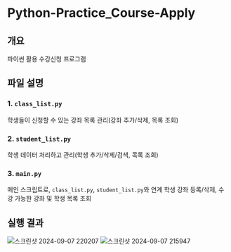 # Python-Practice_Course-Apply

## 개요

파이썬 활용 수강신청 프로그램

## 파일 설명

### 1. `class_list.py`
학생들이 신청할 수 있는 강좌 목록 관리(강좌 추가/삭제, 목록 조회)

### 2. `student_list.py`
학생 데이터 처리하고 관리(학생 추가/삭제/검색, 목록 조회)

### 3. `main.py`
메인 스크립트로, `class_list.py`, `student_list.py`와 연계 학생 강좌 등록/삭제, 수강 가능한 강좌 및 학생 목록 조회

## 실행 결과
![스크린샷 2024-09-07 220207](https://github.com/user-attachments/assets/83d727a8-44e3-421d-9199-4421dec56033)
![스크린샷 2024-09-07 215947](https://github.com/user-attachments/assets/dd8cd2fd-afab-48e3-a2f5-987467bac9a3)




